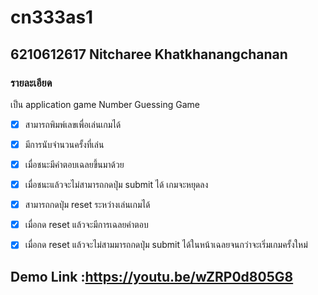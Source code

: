# cn333as1
## 6210612617 Nitcharee Khatkhanangchanan

### รายละเอียด
เป็น application game Number Guessing Game

- [x] สามารถพิมพ์เลขเพื่อเล่นเกมได้
- [x] มีการนับจำนวนครั้งที่เล่น
- [x] เมื่อชนะมีคำตอบเฉลยขึ้นมาด้วย 
- [x] เมื่อชนะแล้วจะไม่สามารถกดปุ่ม submit ได้ เกมจะหยุดลง
- [x] สามารถกดปุ่ม reset ระหว่างเล่นเกมได้ 
- [x] เมื่อกด reset แล้วจะมีการเฉลยคำตอบ
- [x] เมื่อกด reset แล้วจะไม่สามมารถกดปุ่ม submit ได้ในหน้าเฉลยจนกว่าจะเริ่มเกมครั้งใหม่


## Demo Link :https://youtu.be/wZRP0d805G8
